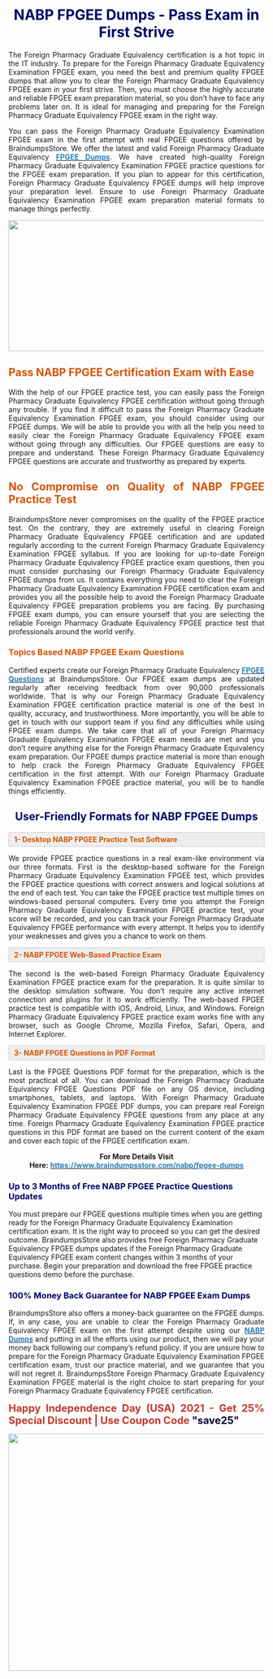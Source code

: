 <h1 style="text-align: center;"><span style="color:#000066;"><strong>NABP FPGEE Dumps - Pass Exam in First Strive</strong></span></h1>

<p style="text-align: justify;">The Foreign Pharmacy Graduate Equivalency certification is a hot topic in the IT industry. To prepare for the Foreign Pharmacy Graduate Equivalency Examination FPGEE exam, you need the best and premium quality FPGEE dumps that allow you to clear the Foreign Pharmacy Graduate Equivalency FPGEE exam in your first strive. Then, you must choose the highly accurate and reliable FPGEE exam preparation material, so you don’t have to face any problems later on. It is ideal for managing and preparing for the Foreign Pharmacy Graduate Equivalency FPGEE exam in the right way.</p>

<p style="text-align: justify;">You can pass the Foreign Pharmacy Graduate Equivalency Examination FPGEE exam in the first attempt with real FPGEE questions offered by BraindumpsStore. We offer the latest and valid Foreign Pharmacy Graduate Equivalency <strong><a href="https://www.braindumpsstore.com/nabp/fpgee-dumps"><span style="color:#2980b9;">FPGEE Dumps</span></a></strong>. We have created high-quality Foreign Pharmacy Graduate Equivalency Examination FPGEE practice questions for the FPGEE exam preparation. If you plan to appear for this certification, Foreign Pharmacy Graduate Equivalency FPGEE dumps will help improve your preparation level. Ensure to use Foreign Pharmacy Graduate Equivalency Examination FPGEE exam preparation material formats to manage things perfectly.</p>

<p style="text-align: center;"><a href="https://www.braindumpsstore.com/nabp/fpgee-dumps"><img alt="" src="https://i.imgur.com/eahyvNT.jpg" style="width: 700px; height: 258px;" /></a></p>

<h2 style="text-align: justify;"><span style="color:#d35400;"><strong>Pass NABP FPGEE Certification Exam with Ease</strong></span></h2>

<p style="text-align: justify;">With the help of our FPGEE practice test, you can easily pass the Foreign Pharmacy Graduate Equivalency FPGEE certification without going through any trouble. If you find it difficult to pass the Foreign Pharmacy Graduate Equivalency Examination FPGEE exam, you should consider using our FPGEE dumps. We will be able to provide you with all the help you need to easily clear the Foreign Pharmacy Graduate Equivalency FPGEE exam without going through any difficulties. Our FPGEE questions are easy to prepare and understand. These Foreign Pharmacy Graduate Equivalency FPGEE questions are accurate and trustworthy as prepared by experts.</p>

<h2 style="text-align: justify;"><span style="color:#d35400;"><strong>No Compromise on Quality of NABP FPGEE Practice Test</strong></span></h2>

<p style="text-align: justify;">BraindumpsStore never compromises on the quality of the FPGEE practice test. On the contrary, they are extremely useful in clearing Foreign Pharmacy Graduate Equivalency FPGEE certification and are updated regularly according to the current Foreign Pharmacy Graduate Equivalency Examination FPGEE syllabus. If you are looking for up-to-date Foreign Pharmacy Graduate Equivalency FPGEE practice exam questions, then you must consider purchasing our Foreign Pharmacy Graduate Equivalency FPGEE dumps from us. It contains everything you need to clear the Foreign Pharmacy Graduate Equivalency Examination FPGEE certification exam and provides you all the possible help to avoid the Foreign Pharmacy Graduate Equivalency FPGEE preparation problems you are facing. By purchasing FPGEE exam dumps, you can ensure yourself that you are selecting the reliable Foreign Pharmacy Graduate Equivalency FPGEE practice test that professionals around the world verify.</p>

<h3 style="text-align: justify;"><strong><span style="color:#d35400;">Topics Based NABP FPGEE Exam Questions</span></strong></h3>

<p style="text-align: justify;">Certified experts create our Foreign Pharmacy Graduate Equivalency <strong><a href="https://www.braindumpsstore.com/nabp/fpgee-dumps"><span style="color:#2980b9;">FPGEE Questions</span></a></strong> at BraindumpsStore. Our FPGEE exam dumps are updated regularly after receiving feedback from over 90,000 professionals worldwide. That is why our Foreign Pharmacy Graduate Equivalency Examination FPGEE certification practice material is one of the best in quality, accuracy, and trustworthiness. More importantly, you will be able to get in touch with our support team if you find any difficulties while using FPGEE exam dumps. We take care that all of your Foreign Pharmacy Graduate Equivalency Examination FPGEE exam needs are met and you don’t require anything else for the Foreign Pharmacy Graduate Equivalency exam preparation. Our FPGEE dumps practice material is more than enough to help crack the Foreign Pharmacy Graduate Equivalency FPGEE certification in the first attempt. With our Foreign Pharmacy Graduate Equivalency Examination FPGEE practice material, you will be to handle things efficiently.</p>

<h2 style="text-align: center;"><strong><span style="color:#000066;">User-Friendly Formats for NABP FPGEE Dumps</span></strong></h2>

<div style="background:#eeeeee;border:1px solid #cccccc;padding:5px 10px;"><strong><span style="color:#d35400;">1- Desktop NABP FPGEE Practice Test Software</span></strong></div>

<p style="text-align: justify;">We provide FPGEE practice questions in a real exam-like environment via our three formats. First is the desktop-based software for the Foreign Pharmacy Graduate Equivalency Examination FPGEE test, which provides the FPGEE practice questions with correct answers and logical solutions at the end of each test. You can take the FPGEE practice test multiple times on windows-based personal computers. Every time you attempt the Foreign Pharmacy Graduate Equivalency Examination FPGEE practice test, your score will be recorded, and you can track your Foreign Pharmacy Graduate Equivalency FPGEE performance with every attempt. It helps you to identify your weaknesses and gives you a chance to work on them.</p>

<div style="background:#eeeeee;border:1px solid #cccccc;padding:5px 10px;"><strong><span style="color:#d35400;">2- NABP FPGEE Web-Based Practice Exam</span></strong></div>

<p style="text-align: justify;">The second is the web-based Foreign Pharmacy Graduate Equivalency Examination FPGEE practice exam for the preparation. It is quite similar to the desktop simulation software. You don’t require any active internet connection and plugins for it to work efficiently. The web-based FPGEE practice test is compatible with iOS, Android, Linux, and Windows. Foreign Pharmacy Graduate Equivalency FPGEE practice exam works fine with any browser, such as Google Chrome, Mozilla Firefox, Safari, Opera, and Internet Explorer.</p>

<div style="background:#eeeeee;border:1px solid #cccccc;padding:5px 10px;"><strong><span style="color:#d35400;">3- NABP FPGEE Questions in PDF Format</span></strong></div>

<p style="text-align: justify;">Last is the FPGEE Questions PDF format for the preparation, which is the most practical of all. You can download the Foreign Pharmacy Graduate Equivalency FPGEE Questions PDF file on any OS device, including smartphones, tablets, and laptops. With Foreign Pharmacy Graduate Equivalency Examination FPGEE PDF dumps, you can prepare real Foreign Pharmacy Graduate Equivalency FPGEE questions from any place at any time. Foreign Pharmacy Graduate Equivalency Examination FPGEE practice questions in this PDF format are based on the current content of the exam and cover each topic of the FPGEE certification exam.</p>

<p style="text-align: center;"><strong>For More Details Visit Here:</strong> <strong><a href="https://www.braindumpsstore.com/nabp/fpgee-dumps"><span style="color:#2980b9;">https://www.braindumpsstore.com/nabp/fpgee-dumps</span></a></strong></p>

<h3><span style="color:#000066;"><strong>Up to 3 Months of Free NABP FPGEE Practice Questions Updates</strong></span></h3>

<p>You must prepare our FPGEE questions multiple times when you are getting ready for the Foreign Pharmacy Graduate Equivalency Examination certification exam. It is the right way to proceed so you can get the desired outcome. BraindumpsStore also provides free Foreign Pharmacy Graduate Equivalency FPGEE dumps updates if the Foreign Pharmacy Graduate Equivalency FPGEE exam content changes within 3 months of your purchase. Begin your preparation and download the free FPGEE practice questions demo before the purchase.</p>

<h3 style="text-align: justify;"><strong><span style="color:#000066;">100% Money Back Guarantee for NABP FPGEE Exam Dumps</span></strong></h3>

<p style="text-align: justify;">BraindumpsStore also offers a money-back guarantee on the FPGEE dumps. If, in any case, you are unable to clear the Foreign Pharmacy Graduate Equivalency FPGEE exam on the first attempt despite using our <strong><a href="https://www.braindumpsstore.com/nabp-dumps"><span style="color:#2980b9;">NABP Dumps</span></a></strong> and putting in all the efforts using our product, then we will pay your money back following our company’s refund policy. If you are unsure how to prepare for the Foreign Pharmacy Graduate Equivalency Examination FPGEE certification exam, trust our practice material, and we guarantee that you will not regret it. BraindumpsStore Foreign Pharmacy Graduate Equivalency Examination FPGEE material is the right choice to start preparing for your Foreign Pharmacy Graduate Equivalency FPGEE certification.</p>

<p style="text-align: justify;"><strong><span style="color:#c0392b;"><span style="font-size:20px;">Happy Independence Day (USA) 2021 - Get 25% Special Discount | Use Coupon Code </span></span><span style="color:#000033;"><span style="font-size:20px;">"save25"</span></span></strong></p>

<p style="text-align: center;"><strong><span style="color:#000033;"><span style="font-size:20px;"><a href="https://www.braindumpsstore.com/nabp/fpgee-dumps"><img alt="" src="https://i.imgur.com/smLyY8A.jpg" style="width: 700px; height: 467px;" /></a></span></span></strong></p>
